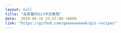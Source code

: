 ```yaml
---
layout: null
title: "高质量的Git中文教程"
date:  2018-08-19 23:47:00 +0800
link: "https://github.com/geeeeeeeeek/git-recipes"
---
```

